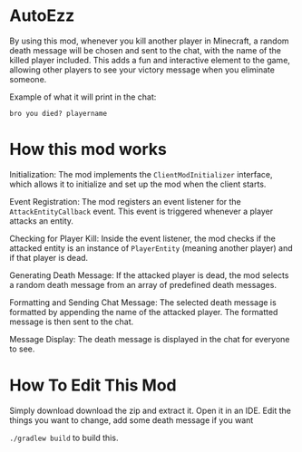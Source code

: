 # AutoEzz

By using this mod, whenever you kill another player in Minecraft, a random death message will be chosen and sent to the chat, with the name of the killed player included. This adds a fun and interactive element to the game, allowing other players to see your victory message when you eliminate someone.

Example of what it will print in the chat:

```bro you died? playername```

# How this mod works
Initialization: The mod implements the `ClientModInitializer` interface, which allows it to initialize and set up the mod when the client starts.

Event Registration: The mod registers an event listener for the `AttackEntityCallback` event. This event is triggered whenever a player attacks an entity.

Checking for Player Kill: Inside the event listener, the mod checks if the attacked entity is an instance of `PlayerEntity` (meaning another player) and if that player is dead.

Generating Death Message: If the attacked player is dead, the mod selects a random death message from an array of predefined death messages.

Formatting and Sending Chat Message: The selected death message is formatted by appending the name of the attacked player. The formatted message is then sent to the chat.

Message Display: The death message is displayed in the chat for everyone to see.

# How To Edit This Mod
Simply download download the zip and extract it. Open it in an IDE. 
Edit the things you want to change, add some death message if you want

`./gradlew build` to build this.
